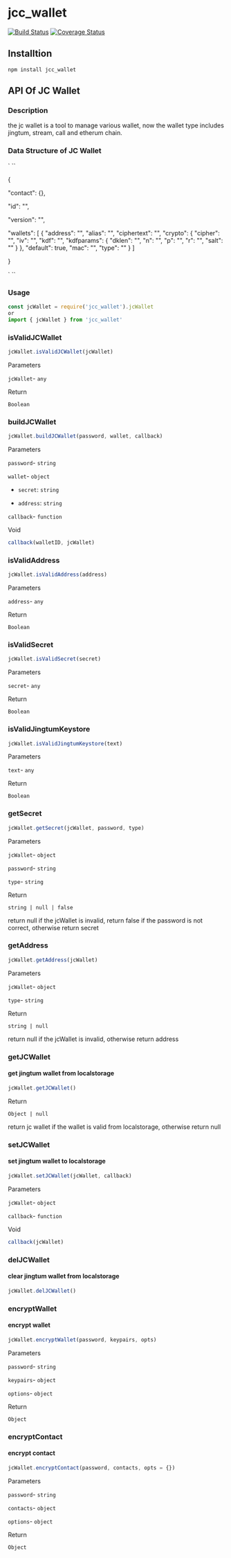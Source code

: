 # jcc_wallet

[![Build Status](https://travis-ci.com/JCCDex/jcc_wallet.svg?branch=master)](https://travis-ci.com/JCCDex/jcc_wallet)
[![Coverage Status](https://coveralls.io/repos/github/JCCDex/jcc_wallet/badge.svg?branch=master)](https://coveralls.io/github/JCCDex/jcc_wallet?branch=master)

## Installtion

```shell
npm install jcc_wallet
```

## API Of JC Wallet

### Description

the jc wallet is a tool to manage various wallet, now the wallet type includes jingtum, stream, call and etherum chain.

### Data Structure of JC Wallet

` ``

{

"contact": {},

"id": "",

"version": "",

"wallets":
[
{
"address": "",
"alias": "",
"ciphertext": "",
"crypto":
{
"cipher": "",
"iv": "",
"kdf": "",
"kdfparams":
{
"dklen": "",
"n": "",
"p": "",
"r": "",
"salt": ""
}
},
"default": true,
"mac": "",
"type": ""
}
]

}

` ``

### Usage

```javascript
const jcWallet = require('jcc_wallet').jcWallet
or
import { jcWallet } from 'jcc_wallet'
```

### isValidJCWallet

```javascript
jcWallet.isValidJCWallet(jcWallet)
```

Parameters

`jcWallet`- `any`

Return

`Boolean`

### buildJCWallet

```javascript
jcWallet.buildJCWallet(password, wallet, callback)
```

Parameters

`password`- `string`

`wallet`- `object`

- `secret`: `string`

- `address`: `string`

`callback`- `function`

Void

```javascript
callback(walletID, jcWallet)
```

### isValidAddress

```javascript
jcWallet.isValidAddress(address)
```

Parameters

`address`- `any`

Return

`Boolean`

### isValidSecret

```javascript
jcWallet.isValidSecret(secret)
```

Parameters

`secret`- `any`

Return

`Boolean`

### isValidJingtumKeystore

```javascript
jcWallet.isValidJingtumKeystore(text)
```

Parameters

`text`- `any`

Return

`Boolean`

### getSecret

```javascript
jcWallet.getSecret(jcWallet, password, type)
```

Parameters

`jcWallet`- `object`

`password`- `string`

`type`- `string`

Return

`string | null | false`

return null if the jcWallet is invalid, return false if the password is not correct, otherwise return secret

### getAddress

```javascript
jcWallet.getAddress(jcWallet)
```

Parameters

`jcWallet`- `object`

`type`- `string`

Return

`string | null`

return null if the jcWallet is invalid, otherwise return address

### getJCWallet

#### get jingtum wallet from localstorage

```javascript
jcWallet.getJCWallet()
```

Return

`Object | null`

return jc wallet if the wallet is valid from localstorage, otherwise return null

### setJCWallet

#### set jingtum wallet to localstorage

```javascript
jcWallet.setJCWallet(jcWallet, callback)
```

Parameters

`jcWallet`- `object`

`callback`- `function`

Void

```javascript
callback(jcWallet)
```

### delJCWallet

#### clear jingtum wallet from localstorage

```javascript
jcWallet.delJCWallet()
```

### encryptWallet

#### encrypt wallet

```javascript
jcWallet.encryptWallet(password, keypairs, opts)
```

Parameters

`password`- `string`

`keypairs`- `object`

`options`- `object`

Return

`Object`

### encryptContact

#### encrypt contact

```javascript
jcWallet.encryptContact(password, contacts, opts = {})
```

Parameters

`password`- `string`

`contacts`- `object`

`options`- `object`

Return

`Object`